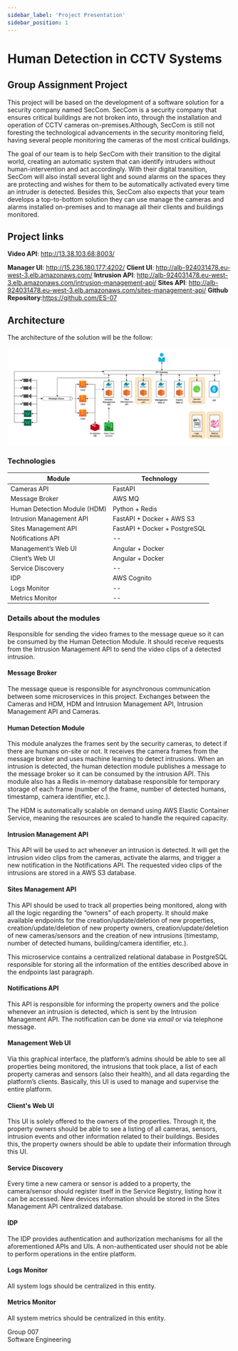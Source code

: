 ```yaml
---
sidebar_label: 'Project Presentation'
sidebar_position: 1
---
```


# Human Detection in CCTV Systems

## Group Assignment Project


This project will be based on the development of a software solution for a security company named
SecCom. SecCom is a security company that ensures critical buildings are not broken into, through the
installation and operation of CCTV cameras on-premises.Although, SecCom is still not foresting the technological advancements in the security monitoring field, having several people monitoring the cameras of the most critical buildings.

The goal of our team is to help SecCom with their transition to the digital world, creating an
automatic system that can identify intruders without human-intervention and act accordingly.
With their digital transition, SecCom will also install several light and sound alarms on the spaces
they are protecting and wishes for them to be automatically activated every time an intruder is
detected. Besides this, SecCom also expects that your team develops a top-to-bottom solution they
can use manage the cameras and alarms installed on-premises and to manage all their clients and
buildings monitored.

## Project links

**Video API**: http://13.38.103.68:8003/

**Manager UI**: http://15.236.180.177:4202/
**Client UI**: http://alb-924031478.eu-west-3.elb.amazonaws.com/
**Intrusion API**: http://alb-924031478.eu-west-3.elb.amazonaws.com/intrusion-management-api/
**Sites API**: http://alb-924031478.eu-west-3.elb.amazonaws.com/sites-management-api/
**Github Repository**:https://github.com/ES-07


## Architecture

The architecture of the solution will be the follow: 

![Architecture](../static/img/architecture.png)

### Technologies
| Module | Technology |
| --- | --- |
| Cameras API | FastAPI  |
| Message Broker | AWS MQ |
| Human Detection Module (HDM) | Python + Redis |
| Intrusion Management API | FastAPI + Docker + AWS S3 |
| Sites Management API | FastAPI + Docker + PostgreSQL |
| Notifications API | --  |
| Management’s Web UI | Angular + Docker |
| Client’s Web UI | Angular + Docker |
| Service Discovery | -- |
| IDP | AWS Cognito |
| Logs Monitor | -- |
| Metrics Monitor | -- |


### Details about the modules 
Responsible for sending the video frames to the message queue so it can be consumed by the Human Detection Module. It should receive requests from the Intrusion Management API to send the video clips of a detected intrusion.


#### **Message Broker**

The message queue is responsible for asynchronous communication between some microservices in this project.
Exchanges between the Cameras and HDM, HDM and Intrusion Management API, Intrusion Management API and Cameras.


#### **Human Detection Module**

This module analyzes the frames sent by the security cameras, to detect if there are humans on-site or not. It receives the camera frames from the message broker and uses machine learning to detect intrusions. When an intrusion is detected, the human detection module publishes a message to the message broker so it can be consumed by the intrusion API. This module also has a Redis in-memory database responsible for temporary storage of each frame (number of the frame, number of detected humans, timestamp, camera identifier, etc.).

The HDM is automatically scalable on demand using AWS Elastic Container Service, meaning the resources are scaled to handle the required capacity.


#### **Intrusion Management API**

This API will be used to act whenever an intrusion is detected. It will get the intrusion video clips from the cameras, activate the alarms, and trigger a new notification in the Notifications API. The requested video clips of the intrusions are stored in a AWS S3 database. 


#### **Sites Management API**

This API should be used to track all properties being monitored, along with all the logic regarding the “owners” of each property. It should make available endpoints for the creation/update/deletion of new properties, creation/update/deletion of new property owners, creation/update/deletion of new cameras/sensors and the creation of new intrusions (timestamp, number of detected humans, building/camera identifier, etc.).

This microservice contains a centralized relational database in PostgreSQL responsible for storing all the information of the entities described above in the endpoints last paragraph.


#### **Notifications API**

This API is responsible for informing the property owners and the police whenever an intrusion is detected, which is sent by the Intrusion Management API. The notification can be done via *email* or via telephone message. 


#### **Management Web UI**

Via this graphical interface, the platform’s admins should be able to see all properties being monitored, the intrusions that took place, a list of each property cameras and sensors (also their health), and all data regarding the platform’s clients. Basically, this UI is used to manage and supervise the entire platform.


#### **Client's Web UI**

This UI is solely offered to the owners of the properties. Through it, the property owners should be able to see a listing of all cameras, sensors, intrusion events and other information related to their buildings. Besides this, the property owners should be able to update their information through this UI.


#### **Service Discovery**

Every time a new camera or sensor is added to a property, the camera/sensor should register itself in the Service Registry, listing how it can be accessed. New devices information should be stored in the Sites Management API centralized database.


#### **IDP**

The IDP provides authentication and authorization mechanisms for all the aforementioned APIs and UIs. A non-authenticated user should not be able to perform operations in the entire platform.


#### **Logs Monitor**

All system logs should be centralized in this entity.


#### **Metrics Monitor**

All system metrics should be centralized in this entity.


Group 007<br/> 
Software Engineering